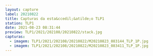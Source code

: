 ```yaml
---
layout: capture
label: 20210822
title: Capturas da esta&ccedil;&atilde;o TLP1
station: TLP1
date: 2021-08-23 08:31:44
preview: TLP1/2021/202108/20210822/stack.jpg
capturas:
  - imagem: TLP1/2021/202108/20210822/M20210823_083144_TLP_1P.jpg
  - imagem: TLP1/2021/202108/20210822/M20210823_083411_TLP_1P.jpg
---
```


